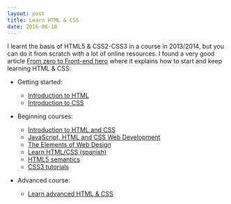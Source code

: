 ```yaml
---
layout: post
title: Learn HTML & CSS
date: 2016-06-18
---
```


I learnt the basis of HTML5 & CSS2-CSS3 in a course in 2013/2014, but you can do it from scratch with a lot of online resources. I found a very good article <a href="https://medium.freecodecamp.com/from-zero-to-front-end-hero-part-1-7d4f7f0bff02#.gehfwy62c" alt="From zero to Front-end hero">From zero to Front-end hero</a> where it explains how to start and keep learning HTML & CSS:

* Getting started:
    - <a href="https://developer.mozilla.org/en-US/docs/Web/Guide/HTML/Introduction" alt="Introduction to HTML">Introduction to HTML</a>
    - <a href="https://developer.mozilla.org/en-US/docs/Web/Guide/CSS/Getting_Started/What_is_CSS" alt="Introduction to CSS">Introduction to CSS</a>

* Beginning courses:
    - <a href="https://www.udacity.com/course/intro-to-html-and-css--ud304" alt="udacity course">Introduction to HTML and CSS</a>
    - <a href="https://www.edx.org/course/javascript-html-css-web-development-microsoft-dev211-1x" alt="edx course">JavaScript, HTML and CSS Web Development</a>
    - <a href="https://www.codeschool.com/courses/the-elements-of-web-design" alt="The Elements of Web Design">The Elements of Web Design</a>
    - <a href="http://www.ofnblog.com/diseno/tutorial-aprende-html-css-esencial-espanol-video-dopodcast" alt="learn HTML/CSS (spanish)">Learn HTML/CSS (spanish)</a>
    - <a href="http://www.hongkiat.com/blog/html-5-semantics/" alt="html5 semantics">HTML5 semantics</a>
    - <a href="http://www.tripwiremagazine.com/2012/06/css3-tutorials.html" alt="css3 tutorials">CSS3 tutorials</a>
    
* Advanced course:
    - <a href="http://learn.shayhowe.com/advanced-html-css/performance-organization/" alt="Learn advanced HTML & CSS">Learn advanced HTML & CSS</a>


